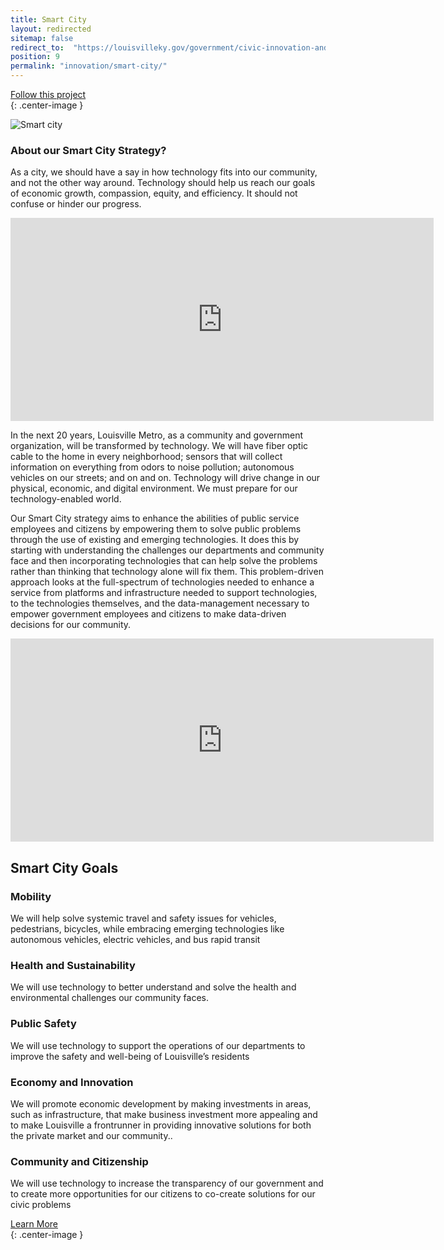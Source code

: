 ```yaml
---
title: Smart City
layout: redirected
sitemap: false
redirect_to:  "https://louisvilleky.gov/government/civic-innovation-and-technology/smart-city"
position: 9
permalink: "innovation/smart-city/"
---
```


<div class="end-xs hidden-xs col-md-3 button-wrap">
<a class="usa-button usa-button-outline link--external" href="https://public.govdelivery.com/accounts/KYLOUISVILLE/subscriber/new?category_id=KYLOUISVILLE_C75" target="_blank">Follow this project</a>
</div>{: .center-image }

![Smart city](/assets/img/projects/smart-city/smart-city.jpg)

### About our Smart City Strategy?

As a city, we should have a say in how technology fits into our community, and not the other way around. Technology should help us reach our goals of economic growth, compassion, equity, and efficiency. It should not confuse or hinder our progress.

<iframe width="677" height="325" src="https://www.youtube.com/embed/p2tqQQjNLOQ" frameborder="0" allow="autoplay; encrypted-media" allowfullscreen></iframe>


In the next 20 years, Louisville Metro, as a community and government organization, will be transformed by technology. We will have fiber optic cable to the home in every neighborhood; sensors that will collect information on everything from odors to noise pollution; autonomous vehicles on our streets; and on and on. Technology will drive change in our physical, economic, and digital environment. We must prepare for our technology-enabled world.

Our Smart City strategy aims to enhance the abilities of public service employees and citizens by empowering them to solve public problems through the use of existing and emerging technologies. It does this by starting with understanding the challenges our departments and community face and then incorporating technologies that can help solve the problems rather than thinking that technology alone will fix them. This problem-driven approach looks at the full-spectrum of technologies needed to enhance a service from platforms and infrastructure needed to support technologies, to the technologies themselves, and the data-management necessary to empower government employees and citizens to make data-driven decisions for our community.

<iframe width="677" height="325" src="https://www.youtube.com/embed/BLg_3GLAB0g" frameborder="0" allow="autoplay; encrypted-media" allowfullscreen></iframe>

## Smart City Goals

### Mobility
We will help solve systemic travel and safety issues for vehicles, pedestrians, bicycles, while embracing emerging technologies like autonomous vehicles, electric vehicles, and bus rapid transit

### Health and Sustainability
We will use technology to better understand and solve the health and environmental challenges our community faces.

### Public Safety
We will use technology to support the operations of our departments to improve the safety and well-being of Louisville’s residents

### Economy and Innovation
We will promote economic development by making investments in areas, such as infrastructure, that make business investment more appealing and to make Louisville a frontrunner in providing innovative solutions for both the private market and our community..

### Community and Citizenship
We will use technology to increase the transparency of our government and to create more opportunities for our citizens to co-create solutions for our civic problems


<div class="end-xs hidden-xs col-md-3 button-wrap">
<a class="usa-button usa-button-outline link--external" href="https://projects.lsvll.io/projects/smart-city/">Learn More</a>
</div>{: .center-image }
